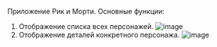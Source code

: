 Приложение Рик и Морти.
Основные функции:
1. Отображение списка всех персонажей.
![image](https://github.com/user-attachments/assets/18bc1083-4260-4217-b022-5d69e7c7ffa5)
2. Отображение деталей конкретного персонажа.
![image](https://github.com/user-attachments/assets/93fe46f2-a2d2-452b-9a21-4c4ea42e55cb)



